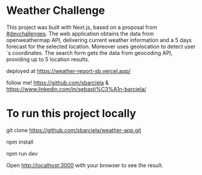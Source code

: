# Weather Challenge
  
This project was built with Next.js, based on a proposal from [#devchallenges](https://legacy.devchallenges.io/challenges/mM1UIenRhK808W8qmLWv). The web application obtains the data from openweathermap API, delivering current weather information and a 5 days forecast for the selected location. Moreover uses geolocation to detect user´s coordinates. The search form gets the data from geocoding API, providing up to 5 location results. 

deployed at https://weather-report-sb.vercel.app/

follow me! https://github.com/sbarciela & https://www.linkedin.com/in/sebasti%C3%A1n-barciela/ 

# To run this project locally

git clone https://github.com/sbarciela/weather-app.git

npm install

npm run dev

Open [http://localhost:3000](http://localhost:3000) with your browser to see the result.




